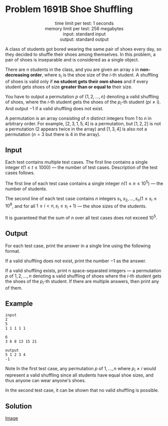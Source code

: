 

# Problem 1691B Shoe Shuffling

<p align="center">
time limit per test: 1 seconds <br />
memory limit per test: 256 megabytes <br />
input: standard input <br />
output: standard output <br />
</p>

A class of students got bored wearing the same pair of shoes every day, so they decided to shuffle their shoes among
themselves. In this problem, a pair of shoes is inseparable and is considered as a single object.

There are $n$ students in the class, and you are given an array $s$ in **non-decreasing order**, where $s_i$ is the shoe
size of the $i$-th student. A shuffling of shoes is valid only if **no student gets their own shoes** and if every
student gets shoes of size **greater than or equal to** their size.

You have to output a permutation $p$ of $\{1,2,…,n\}$ denoting a valid shuffling of shoes, where the $i$-th student gets
the shoes of the $p_i$-th student $(pi≠i)$. And output $−1$ if a valid shuffling does not exist.

A permutation is an array consisting of $n$ distinct integers from $1$ to $n$ in arbitrary order.
For example, $[2,3,1,5,4]$ is a permutation, but $[1,2,2]$ is not a permutation ($2$ appears twice in the array) and
$[1,3,4]$ is also not a permutation ($n=3$ but there is $4$ in the array).

## Input
Each test contains multiple test cases. The first line contains a single integer $t (1≤t≤1000)$ — the number of test
cases. Description of the test cases follows.

The first line of each test case contains a single integer $n (1≤n≤10^5)$ — the number of students.

The second line of each test case contains $n$ integers $s_1,s_2,…,s_n (1≤s_i≤10^9$, and for all $1≤i<n, s_i≤s_i+1$) — the shoe
sizes of the students.

It is guaranteed that the sum of $n$ over all test cases does not exceed $10^5$.

## Output
For each test case, print the answer in a single line using the following format.

If a valid shuffling does not exist, print the number $−1$ as the answer.

If a valid shuffling exists, print n space-separated integers — a permutation $p$ of $1,2,…,n$ denoting a valid
shuffling of shoes where the $i$-th student gets the shoes of the $p_i$-th student. If there are multiple answers,
then print any of them.

## Example
```
input
2
5
1 1 1 1 1

6
3 6 8 13 15 21

output
5 1 2 3 4
-1
```

Note
In the first test case, any permutation $p$ of $1,…,n$ where $p_i≠i$ would represent a valid shuffling since all students
have equal shoe sizes, and thus anyone can wear anyone's shoes.

In the second test case, it can be shown that no valid shuffling is possible.

## Solution
[Image](1691B_shoe_shuffling.jpg)
